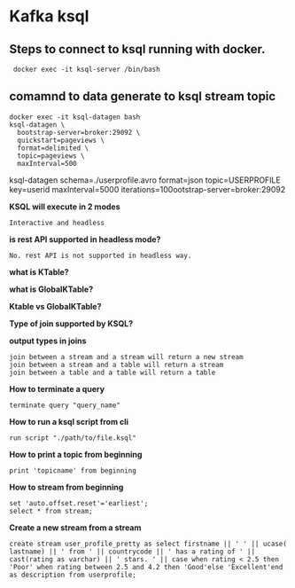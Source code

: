 # Kafka ksql

## Steps to connect to ksql running with docker. ##

     docker exec -it ksql-server /bin/bash

## comamnd to data generate to ksql stream topic ##
    docker exec -it ksql-datagen bash
    ksql-datagen \
      bootstrap-server=broker:29092 \
      quickstart=pageviews \
      format=delimited \
      topic=pageviews \
      maxInterval=500

 ksql-datagen schema=./userprofile.avro format=json topic=USERPROFILE key=userid maxInterval=5000 iterations=100ootstrap-server=broker:29092

**KSQL will execute in 2 modes**

    Interactive and headless

**is rest API supported in headless mode?**

    No. rest API is not supported in headless way.

**what is KTable?**

**what is GlobalKTable?**

**Ktable vs GlobalKTable?**

**Type of join supported by KSQL?**

**output types in joins**

    join between a stream and a stream will return a new stream
    join between a stream and a table will return a stream
    join between a table and a table will return a table

**How to terminate a query**

    terminate query "query_name"

**How to run a ksql script from cli**

    run script "./path/to/file.ksql"

**How to print a topic from beginning**

    print 'topicname' from beginning

**How to stream from beginning**

    set 'auto.offset.reset'='earliest';
    select * from stream;

**Create a new stream from a stream**

    create stream user_profile_pretty as select firstname || ' ' || ucase( lastname) || ' from ' || countrycode || ' has a rating of ' || cast(rating as varchar) || ' stars. ' || case when rating < 2.5 then 'Poor' when rating between 2.5 and 4.2 then 'Good'else 'Excellent'end as description from userprofile;

